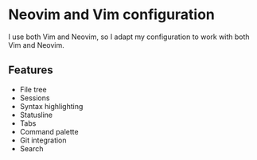 # Neovim and Vim configuration

I use both Vim and Neovim, so I adapt my configuration to work with both Vim and
Neovim.

## Features

- File tree
- Sessions
- Syntax highlighting
- Statusline
- Tabs
- Command palette
- Git integration
- Search
